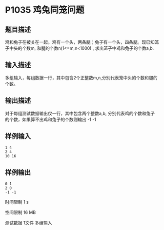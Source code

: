 # P1035 鸡兔同笼问题

## 题目描述
鸡和兔子在被关在一起。鸡有一个头，两条腿；兔子有一个头，四条腿。现已知笼子中头的个数m, 和腿的个数n(1<=m,n<1000) , 求出笼子中鸡和兔子的个数a,b.

## 输入描述
多组输入，每组数据一行，其中包含2个正整数m,n,分别代表笼中头的个数和腿的个数。

## 输出描述
对于每组测试数据输出仅一行，其中包含两个整数a,b, 分别代表鸡的个数和兔子的个数，如果算不出鸡和兔子的个数则输出 -1 -1

## 样例输入

```
1 4
2 4
10 16
```

## 样例输出

```
0 1
2 0
-1 -1
```

时间限制  1 s

空间限制  16 MB

测试数据  1文件 多组输入
